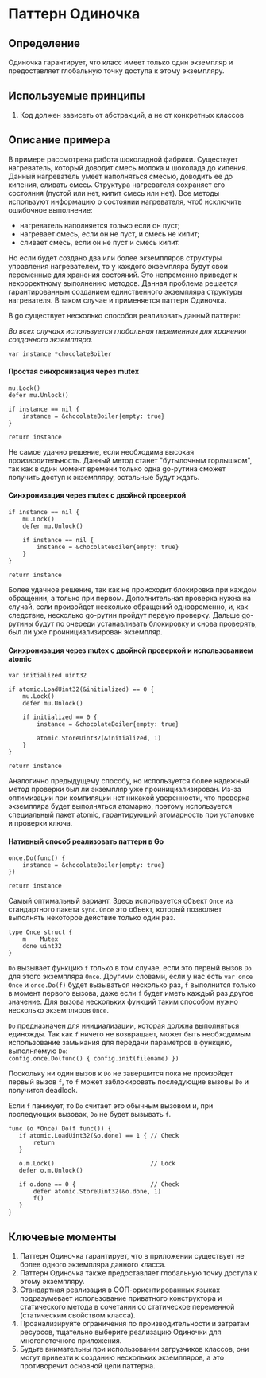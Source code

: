 # Паттерн Одиночка
## Определение
Одиночка гарантирует, что класс имеет только один экземпляр и предоставляет
глобальную точку доступа к этому экземпляру.

## Используемые принципы
1. Код должен зависеть от абстракций, а не от конкретных классов

## Описание примера
В примере рассмотрена работа шоколадной фабрики. Существует нагреватель, который
доводит смесь молока и шоколада до кипения. Данный нагреватель умеет наполняться
смесью, доводить ее до кипения, сливать смесь. Структура нагревателя сохраняет его
состояния (пустой или нет, кипит смесь или нет). Все методы используют информацию
о состоянии нагревателя, чтоб исключить ошибочное выполнение:
* нагреватель наполняется только если он пуст;
* нагревает смесь, если он не пуст, и смесь не кипит;
* сливает смесь, если он не пуст и смесь кипит.

Но если будет создано два или более экземпляров структуры управления нагревателем,
то у каждого экземпляра будут свои переменные для хранения состояний. Это непременно
приведет к некорректному выполнению методов. Данная проблема решается гарантированным
созданием единственного экземпляра структуры нагревателя. В таком случае и
применяется паттерн Одиночка.

В go существует несколько способов реализовать данный паттерн:

*Во всех случаях используется глобальная переменная для хранения созданного
экземпляра.*

`var instance *chocolateBoiler`

#### Простая синхронизация через mutex
```
mu.Lock()
defer mu.Unlock()

if instance == nil {
    instance = &chocolateBoiler{empty: true}
}

return instance
```
Не самое удачно решение, если необходима высокая производительность.
Данный метод станет "бутылочным горлышком", так как в один момент времени только
одна go-рутина сможет получить доступ к экземпляру, остальные будут ждать.

#### Синхронизация через mutex с двойной проверкой
```
if instance == nil {
    mu.Lock()
    defer mu.Unlock()

    if instance == nil {
        instance = &chocolateBoiler{empty: true}
    }
}

return instance
```
Более удачное решение, так как не происходит блокировка при каждом обращении, а
только при первом. Дополнительная проверка нужна на случай, если произойдет
несколько обращений одновременно, и, как следствие, несколько go-рутин пройдут
первую проверку. Дальше go-рутины будут по очереди устанавливать блокировку и снова
проверять, был ли уже проинициализирован экземпляр.

#### Синхронизация через mutex с двойной проверкой и использованием atomic
```
var initialized uint32

if atomic.LoadUint32(&initialized) == 0 {
    mu.Lock()
    defer mu.Unlock()

    if initialized == 0 {
        instance = &chocolateBoiler{empty: true}

        atomic.StoreUint32(&initialized, 1)
    }
}

return instance
```
Аналогично предыдущему способу, но используется более надежный метод проверки
был ли экземпляр уже проинициализирован. Из-за оптимизации при компиляции нет
никакой уверенности, что проверка экземпляра будет выполняться атомарно, поэтому
используется специальный пакет atomic, гарантирующий атомарность при установке
и проверки ключа.

#### Нативный способ реализовать паттерн в Go

```
once.Do(func() {
    instance = &chocolateBoiler{empty: true}
})

return instance
```
Самый оптимальный вариант. Здесь используется объект `Once` из стандартного пакета
`sync`. `Once` это объект, который позволяет выполнять некоторое действие только
один раз.

```
type Once struct {
    m    Mutex
    done uint32
}
```
`Do` вызывает функцию `f` только в том случае, если это первый вызов `Do` для
этого экземпляра `Once`. Другими словами, если у нас есть `var once Once` и
`once.Do(f)` будет вызываться несколько раз, `f` выполнится только в
момент первого вызова, даже если `f` будет иметь каждый раз другое значение.
Для вызова нескольких функций таким способом нужно несколько
экземпляров `Once`.

`Do` предназначен для инициализации, которая должна выполняться единожды.
Так как `f` ничего не возвращает, может быть необходимым использование
замыкания для передачи параметров в функцию, выполняемую `Do`:  
`config.once.Do(func() { config.init(filename) })`

Поскольку ни один вызов к `Do` не завершится пока не произойдет
первый вызов `f`, то `f` может заблокировать последующие вызовы
`Do` и получится deadlock.

Если `f` паникует, то `Do` считает это обычным вызовом и, при последующих
вызовах, `Do` не будет вызывать `f`.

```
func (o *Once) Do(f func()) {
   if atomic.LoadUint32(&o.done) == 1 { // Check
       return
   }

   o.m.Lock()                           // Lock
   defer o.m.Unlock()

   if o.done == 0 {                     // Check
       defer atomic.StoreUint32(&o.done, 1)
       f()
   }
}
```

## Ключевые моменты
1. Паттерн Одиночка гарантирует, что в приложении существует не более
одного экземпляра данного класса.
2. Паттерн Одиночка также предоставляет глобальную точку доступа к этому
экземпляру.
3. Стандартная реализация в ООП-ориентированных языках подразумевает
использование приватного конструктора и статического метода в сочетании со
статическое переменной (статическим свойством класса).
4. Проанализируйте ограничения по производительности и затратам ресурсов, тщательно
выберите реализацию Одиночки для многопоточного приложения.
5. Будьте внимательны при использовании загрузчиков классов, они могут привезти к
созданию нескольких экземпляров, а это противоречит основной цели паттерна.
